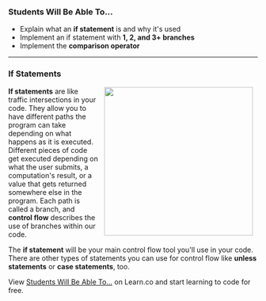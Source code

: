 ### Students Will Be Able To...
+ Explain what an **if statement** is and why it's used
+ Implement an if statement with **1, 2, and 3+ branches**
+ Implement the **comparison operator**

---
### If Statements

<img src="https://s3.amazonaws.com/after-school-assets/roadfork.jpg" width="300px" align="right" hspace="10"> 

**If statements** are like traffic intersections in your code. They allow you to have different paths the program can take depending on what happens as it is executed. Different pieces of code get executed depending on what the user submits, a computation's result, or a value that gets returned somewhere else in the program. Each path is called a branch, and **control flow** describes the use of branches within our code.

The **if statement** will be your main control flow tool you'll use in your code. There are other types of statements you can use for control flow like **unless statements** or **case statements**, too.
<p data-visibility='hidden'>View <a href='https://learn.co/lessons/hs-intro-web-design-conditionals-intro' title='Students Will Be Able To...'>Students Will Be Able To...</a> on Learn.co and start learning to code for free.</p>
